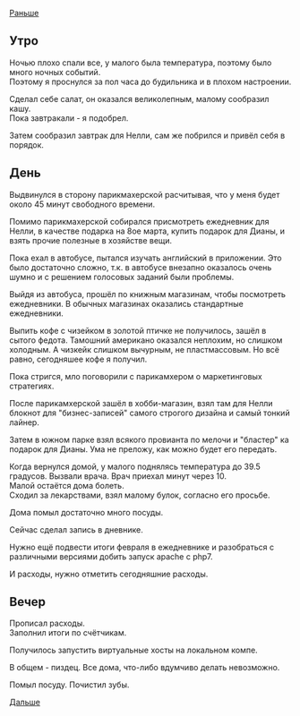 [Раньше](2020.02.29.md)  
## Утро
Ночью плохо спали все, у малого была температура, поэтому было много ночных событий.  
Поэтому я проснулся за пол часа до будильника и в плохом настроении.

Сделал себе салат, он оказался великолепным, малому сообразил кашу.  
Пока завтракали - я подобрел.

Затем сообразил завтрак для Нелли, сам же побрился и привёл себя в порядок.
## День
Выдвинулся в сторону парикмахерской расчитывая, что у меня будет около 45 минут свободного времени.

Помимо парикмахерской собирался присмотреть ежедневник для Нелли, в качестве подарка на 8ое марта, купить подарок для Дианы, и взять прочие полезные в хозяйстве вещи.

Пока ехал в автобусе, пытался изучать английский в приложении. Это было достаточно сложно, т.к. в автобусе внезапно оказалось очень шумно и с решением голосовых заданий были проблемы.

Выйдя из автобуса, прошёл по книжным магазинам, чтобы посмотреть ежедневники. В обычных магазинах оказались стандартные ежедневники.

Выпить кофе с чизейком в золотой птичке не получилось, зашёл в сытого федота. Тамошний американо оказался неплохим, но слишком холодным. А чизкейк слишком вычурным, не пластмассовым. Но всё равно, сегодняшее кофе я получил.

Пока стригся, мло поговорили с парикамхером о маркетинговых стратегиях.

После парикамхерской зашёл в хобби-магазин, взял там для Нелли блокнот для "бизнес-записей" самого строгого дизайна и самый тонкий лайнер.

Затем в южном парке взял всякого провианта по мелочи и "бластер" ка подарок для Дианы. Ума не преложу, как можно будет его передать.

Когда вернулся домой, у малого поднялясь температура до 39.5 градусов. Вызвали врача.
Врач приехал минут через 10.  
Малой остаётся дома болеть.  
Сходил за лекарствами, взял малому булок, согласно его просьбе.

Дома помыл достаточно много посуды.

Сейчас сделал запись в дневнике.

Нужно ещё подвести итоги февраля в ежедневнике и разобраться с различными версиями добить запуск apache с php7.

И расходы, нужно отметить сегодняшние расходы.
## Вечер
Прописал расходы.  
Заполнил итоги по счётчикам.

Получилось запустить виртуальные хосты на локальном компе.

В общем - пиздец. Все дома, что-либо вдумчиво делать невозможно.

Помыл посуду. Почистил зубы.


[Дальше](2020.03.02.md)
